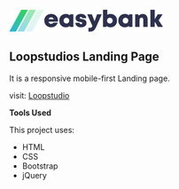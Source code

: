 ![Loopstudios Logo](https://github.com/valencydickson/Easy-Bank/blob/main/images/logo.svg)

## Loopstudios Landing Page

It is a responsive mobile-first Landing page.

visit: [Loopstudio](https://easy-bank-plum.vercel.app/)

**Tools Used**

This project uses:
- HTML
- CSS
- Bootstrap
- jQuery
